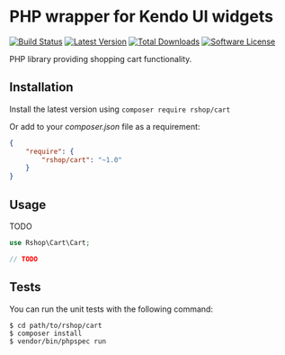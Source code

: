 # PHP wrapper for Kendo UI widgets

[![Build Status](https://img.shields.io/travis/rshop/cart/master.svg?style=flat-square)](https://travis-ci.org/rshop/cart)
[![Latest Version](https://img.shields.io/packagist/v/rshop/cart.svg?style=flat-square)](https://packagist.org/packages/rshop/cart)
[![Total Downloads](https://img.shields.io/packagist/dt/rshop/cart.svg?style=flat-square)](https://packagist.org/packages/rshop/cart)
[![Software License](https://img.shields.io/badge/license-MIT-brightgreen.svg?style=flat-square)](LICENSE)

PHP library providing shopping cart functionality.

## Installation

Install the latest version using `composer require rshop/cart`

Or add to your *composer.json* file as a requirement:

```json
{
    "require": {
        "rshop/cart": "~1.0"
    }
}
```

## Usage

TODO

```php
use Rshop\Cart\Cart; 

// TODO
```

## Tests

You can run the unit tests with the following command:

    $ cd path/to/rshop/cart
    $ composer install
    $ vendor/bin/phpspec run